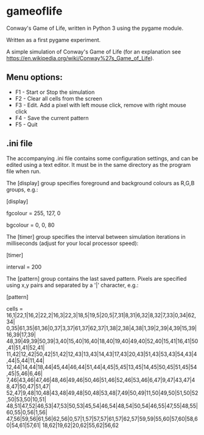 # gameoflife
Conway's Game of Life, written in Python 3 using the pygame module.

Written as a first pygame experiment.

A simple simulation of Conway's Game of Life
(for an explanation see https://en.wikipedia.org/wiki/Conway%27s_Game_of_Life).

## Menu options:

- F1 - Start or Stop the simulation
- F2 - Clear all cells from the screen
- F3 - Edit. Add a pixel with left mouse click, remove with right mouse click
- F4 - Save the current pattern
- F5 - Quit

## .ini file

The accompanying .ini file contains some configuration settings, and can be edited
using a text editor. It must be in the same directory as the program file when run.

The [display] group specifies foreground and background colours as R,G,B groups, e.g.:

[display]

fgcolour = 255, 127, 0

bgcolour = 0, 0, 80

The [timer] group specifies the interval between simulation iterations in milliseconds
(adjust for your local processor speed):

[timer]

interval = 200

The [pattern] group contains the last saved pattern. Pixels are specified using x,y pairs
and separated by a '|' character, e.g.:

[pattern]

cells = 16,1|22,1|16,2|22,2|16,3|22,3|18,5|19,5|20,5|7,31|8,31|6,32|8,32|7,33|0,34|62,34|
0,35|61,35|61,36|0,37|3,37|61,37|62,37|1,38|2,38|4,38|1,39|2,39|4,39|15,39|16,39|17,39|
48,39|49,39|50,39|3,40|15,40|16,40|18,40|19,40|49,40|52,40|15,41|16,41|50,41|51,41|52,41|
11,42|12,42|50,42|51,42|12,43|13,43|14,43|17,43|20,43|51,43|53,43|54,43|4,44|5,44|11,44|
12,44|14,44|18,44|45,44|46,44|51,44|4,45|5,45|13,45|14,45|50,45|51,45|54,45|5,46|6,46|
7,46|43,46|47,46|48,46|49,46|50,46|51,46|52,46|53,46|6,47|9,47|43,47|48,47|50,47|51,47|
52,47|9,48|10,48|43,48|49,48|50,48|53,48|7,49|50,49|11,50|49,50|51,50|52,50|53,50|10,51|
48,51|47,52|46,53|47,53|50,53|45,54|46,54|48,54|50,54|46,55|47,55|48,55|60,55|0,56|1,56|
47,56|59,56|61,56|62,56|0,57|1,57|57,57|61,57|62,57|59,59|55,60|57,60|58,60|54,61|57,61|
18,62|19,62|20,62|55,62|56,62

